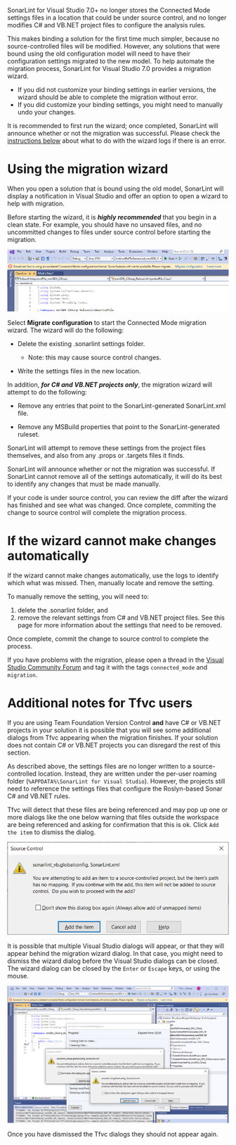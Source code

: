 SonarLint for Visual Studio 7.0+ no longer stores the Connected Mode settings files in a location that could be under source control, and no longer modifies C# and VB.NET project files to configure the analysis rules.

This makes binding a solution for the first time much simpler, because no source-controlled files will be modified. However, any solutions that were bound using the old configuration model will need to have their configuration settings migrated to the new model. To help automate the migration process, SonarLint for Visual Studio 7.0 provides a migration wizard. 

* If you did not customize your binding settings in earlier versions, the wizard should be able to complete the migration without error.
* If you did customize your binding settings, you might need to manually undo your changes. 

It is recommended to first run the wizard; once completed, SonarLint will announce whether or not the migration was successful. Please check the [instructions below](#if-the-wizard-cannot-make-changes-automatically) about what to do with the wizard logs if there is an error.

# Using the migration wizard

When you open a solution that is bound using the old model, SonarLint will display a notification in Visual Studio and offer an option to open a wizard to help with migration.

Before starting the wizard, it is **_highly recommended_** that you begin in a clean state. For example, you should have no unsaved files, and no uncommitted changes to files under source control before starting the migration.

![Migrate configuration](images/MigrateToV7/migrate-connected-mode-configuration_v7_0.PNG)

Select **Migrate configuration** to start the Connected Mode migration wizard. The wizard will do the following:

* Delete the existing .sonarlint settings folder.
    * Note: this may cause source control changes.

* Write the settings files in the new location.

In addition, **_for C# and VB.NET projects only_**, the migration wizard will attempt to do the following:

* Remove any <AdditionalFiles> entries that point to the SonarLint-generated SonarLint.xml file.

* Remove any <CodeAnalysisRuleSet> MSBuild properties that point to the SonarLint-generated ruleset.

SonarLint will attempt to remove these settings from the project files themselves, and also from any .props or .targets files it finds.

SonarLint will announce whether or not the migration was successful. If SonarLint cannot remove all of the settings automatically, it will do its best to identify any changes that must be made manually.

If your code is under source control, you can review the diff after the wizard has finished and see what was changed. Once complete, commiting the change to source control will complete the migration process.

# If the wizard cannot make changes automatically

If the wizard cannot make changes automatically, use the logs to identify which what was missed. Then, manually locate and remove the setting. 

To manually remove the setting, you will need to:

1. delete the .sonarlint folder, and
1. remove the relevant settings from C# and VB.NET project files. See this page for more information about the settings that need to be removed.

Once complete, commit the change to source control to complete the process.

If you have problems with the migration, please open a thread in the [Visual Studio Community Forum](https://community.sonarsource.com/tags/c/sl/visual-studio/35/connected_mode) and tag it with the tags `connected_mode` and `migration`.

# Additional notes for Tfvc users
If you are using Team Foundation Version Control **and** have C# or VB.NET projects in your solution it is possible that you will see some additional dialogs from Tfvc appearing when the migration finishes. If your solution does not contain C# or VB.NET projects you can disregard the rest of this section.

As described above, the settings files are no longer written to a source-controlled location. Instead, they are written under the per-user roaming folder (`%APPDATA%\SonarLint for Visual Studio`). However, the projects still need to reference the settings files that configure the Roslyn-based Sonar C# and VB.NET rules.

Tfvc will detect that these files are being referenced and may pop up one or more dialogs like the one below warning that files outside the workspace are being referenced and asking for confirmation that this is ok. Click `Add the item` to dismiss the dialog.

![Tfvc confirmation dialog](images/MigrateToV7/migrate-connected-mode-tfvc_single_vs_dialog_v7_0.png)

It is possible that multiple Visual Studio dialogs will appear, or that they will appear behind the migration wizard dialog. In that case, you might need to dismiss the wizard dialog before the Visual Studio dialogs can be closed. The wizard dialog can be closed by the `Enter` or `Escape` keys, or using the mouse.

![Tfvc confirmation dialog](images/MigrateToV7/migrate-connected-mode-tfvc_multiple_overlaid_vs_dialogs_v7_0.png)

Once you have dismissed the Tfvc dialogs they should not appear again.
